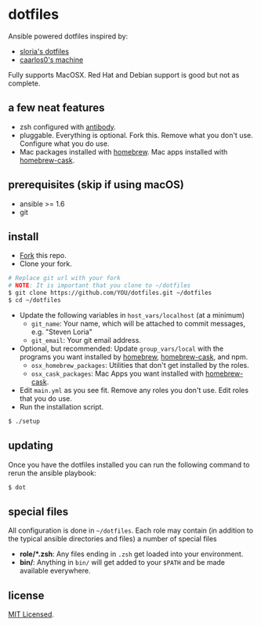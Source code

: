 dotfiles
========

Ansible powered dotfiles inspired by:

* [sloria's dotfiles](https://github.com/sloria/dotfiles)
* [caarlos0's machine](https://github.com/caarlos0/machine)

Fully supports MacOSX. Red Hat and Debian support is good but not as complete.

a few neat features
-------------------

- zsh configured with [antibody](https://github.com/getantibody/antibody).
- pluggable. Everything is optional. Fork this. Remove what you don't use. Configure what you do use.
- Mac packages installed with [homebrew][]. Mac apps installed with [homebrew-cask][].

prerequisites (skip if using macOS)
-----------------------------------

- ansible >= 1.6
- git


install
-------

- [Fork](https://github.com/sloria/dotfiles/fork) this repo.
- Clone your fork.

```bash
# Replace git url with your fork
# NOTE: It is important that you clone to ~/dotfiles
$ git clone https://github.com/YOU/dotfiles.git ~/dotfiles
$ cd ~/dotfiles
```

- Update the following variables in `host_vars/localhost` (at a minimum)
    - `git_name`: Your name, which will be attached to commit messages, e.g. "Steven Loria"
    - `git_email`: Your git email address.
- Optional, but recommended: Update `group_vars/local` with the programs you want installed by [homebrew][], [homebrew-cask][], and npm.
    - `osx_homebrew_packages`:  Utilities that don't get installed by the roles.
    - `osx_cask_packages`: Mac Apps you want installed with [homebrew-cask][].
- Edit `main.yml` as you see fit. Remove any roles you don't use. Edit roles that you do use.
- Run the installation script.

```bash
$ ./setup
```

updating
--------

Once you have the dotfiles installed you can run the following command to rerun the ansible playbook:

```bash
$ dot
```

special files
-------------

All configuration is done in `~/dotfiles`. Each role may contain (in addition to the typical ansible directories and files) a number of special files

- **role/\*.zsh**: Any files ending in `.zsh` get loaded into your environment.
- **bin/**: Anything in `bin/` will get added to your `$PATH` and be made available everywhere.

[homebrew]: http://brew.sh/
[homebrew-cask]: https://github.com/caskroom/homebrew-cask


license
-------

[MIT Licensed](http://sloria.mit-license.org/).
